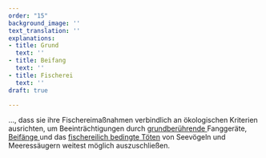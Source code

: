 ```yaml
---
order: "15"
background_image: ''
text_translation: ''
explanations:
- title: Grund
  text: ''
- title: Beifang
  text: ''
- title: Fischerei
  text: ''
draft: true

---
```

…, dass sie ihre Fischereimaßnahmen verbindlich an ökologischen Kriterien ausrichten, um Beeinträchtigungen durch [grundberührende ](# "Grund")Fanggeräte, [Beifänge ](# "Beifang")und das [fischereilich bedingte Töten](# "Fischerei") von Seevögeln und Meeressäugern weitest möglich auszuschließen.